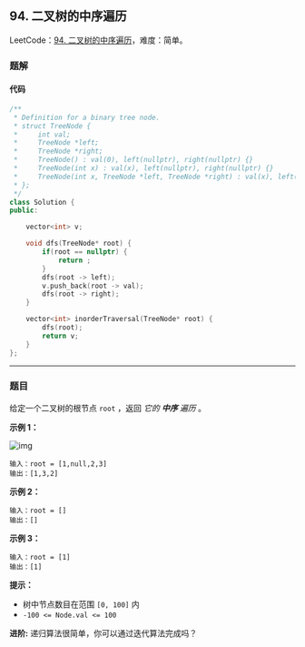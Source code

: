 ## 94. 二叉树的中序遍历

LeetCode：[94. 二叉树的中序遍历](https://leetcode.cn/problems/binary-tree-inorder-traversal/)，难度：简单。

### 题解

#### 代码

```c++
/**
 * Definition for a binary tree node.
 * struct TreeNode {
 *     int val;
 *     TreeNode *left;
 *     TreeNode *right;
 *     TreeNode() : val(0), left(nullptr), right(nullptr) {}
 *     TreeNode(int x) : val(x), left(nullptr), right(nullptr) {}
 *     TreeNode(int x, TreeNode *left, TreeNode *right) : val(x), left(left), right(right) {}
 * };
 */
class Solution {
public:

    vector<int> v;

    void dfs(TreeNode* root) {
        if(root == nullptr) {
            return ;
        }
        dfs(root -> left);
        v.push_back(root -> val);
        dfs(root -> right);
    }

    vector<int> inorderTraversal(TreeNode* root) {
        dfs(root);
        return v;
    }
};
```



---



### 题目

给定一个二叉树的根节点 `root` ，返回 *它的 **中序** 遍历* 。

 

**示例 1：**

![img](https://gitee.com/xwl66/leetcode/raw/master/image/94-inorder_1.jpg)

```
输入：root = [1,null,2,3]
输出：[1,3,2]
```

**示例 2：**

```
输入：root = []
输出：[]
```

**示例 3：**

```
输入：root = [1]
输出：[1]
```

 

**提示：**

- 树中节点数目在范围 `[0, 100]` 内
- `-100 <= Node.val <= 100`

 

**进阶:** 递归算法很简单，你可以通过迭代算法完成吗？


